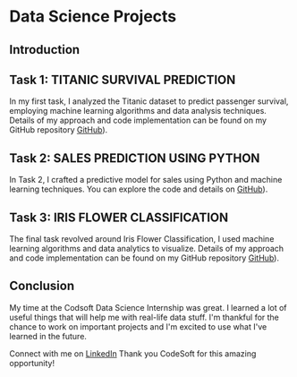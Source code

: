 # Data Science Projects

## Introduction

## Task 1: TITANIC SURVIVAL PREDICTION

In my first task, I analyzed the Titanic dataset to predict passenger survival, employing machine learning algorithms and data analysis techniques. Details of my approach and code implementation can be found on my GitHub repository [GitHub](https://github.com/rajeevbharadwaj9900)).

## Task 2: SALES PREDICTION USING PYTHON

In Task 2, I crafted a predictive model for sales using Python and machine learning techniques. You can explore the code and details on [GitHub](https://github.com/rajeevbharadwaj9900)).

## Task 3: IRIS FLOWER CLASSIFICATION

The final task revolved around Iris Flower Classification, I used machine learning algorithms and data analytics to visualize. Details of my approach and code implementation can be found on my GitHub repository [GitHub](https://github.com/rajeevbharadwaj9900)).

## Conclusion

My time at the Codsoft Data Science Internship was great. I learned a lot of useful things that will help me with real-life data stuff. I'm thankful for the chance to work on important projects and I'm excited to use what I've learned in the future.


Connect with me on [LinkedIn](https://www.linkedin.com/in/rajeev-bharadwaj/) Thank you CodeSoft for this amazing opportunity!
